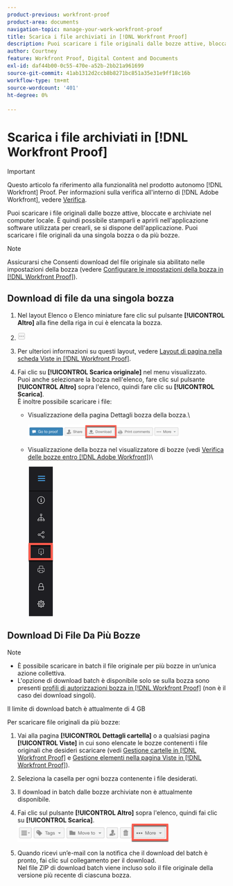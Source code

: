 ```yaml
---
product-previous: workfront-proof
product-area: documents
navigation-topic: manage-your-work-workfront-proof
title: Scarica i file archiviati in [!DNL Workfront Proof]
description: Puoi scaricare i file originali dalle bozze attive, bloccate e archiviate nel computer locale. È quindi possibile stamparli e aprirli nell'applicazione software utilizzata per crearli, se si dispone dell'applicazione. Puoi scaricare i file originali da una singola bozza o da più bozze.
author: Courtney
feature: Workfront Proof, Digital Content and Documents
exl-id: daf44b00-0c55-470e-a52b-2bb21a961699
source-git-commit: 41ab1312d2ccb8b8271bc851a35e31e9ff18c16b
workflow-type: tm+mt
source-wordcount: '401'
ht-degree: 0%

---
```


# Scarica i file archiviati in [!DNL Workfront Proof]

>[!IMPORTANT]
>
>Questo articolo fa riferimento alla funzionalità nel prodotto autonomo [!DNL Workfront] Proof. Per informazioni sulla verifica all&#39;interno di [!DNL Adobe Workfront], vedere [Verifica](../../../review-and-approve-work/proofing/proofing.md).

Puoi scaricare i file originali dalle bozze attive, bloccate e archiviate nel computer locale. È quindi possibile stamparli e aprirli nell&#39;applicazione software utilizzata per crearli, se si dispone dell&#39;applicazione. Puoi scaricare i file originali da una singola bozza o da più bozze.

>[!NOTE]
>
>Assicurarsi che Consenti download del file originale sia abilitato nelle impostazioni della bozza (vedere [Configurare le impostazioni della bozza in [!DNL Workfront Proof]](../../../workfront-proof/wp-work-proofsfiles/manage-your-work/configure-proof-settings.md)).

## Download di file da una singola bozza

1. Nel layout Elenco o Elenco miniature fare clic sul pulsante **[!UICONTROL Altro]** alla fine della riga in cui è elencata la bozza.
1. ![Altro_pulsante_piccolo.png](assets/more-button-small.png)

1. Per ulteriori informazioni su questi layout, vedere [Layout di pagina nella scheda Viste in [!DNL Workfront Proof]](../../../workfront-proof/wp-work-proofsfiles/basic-features/page-layout-view.md).
1. Fai clic su **[!UICONTROL Scarica originale]** nel menu visualizzato.\
   Puoi anche selezionare la bozza nell&#39;elenco, fare clic sul pulsante **[!UICONTROL Altro]** sopra l&#39;elenco, quindi fare clic su **[!UICONTROL Scarica]**.\
   È inoltre possibile scaricare i file:

   * Visualizzazione della pagina Dettagli bozza della bozza.\

     ![Scarica_btn_in_Proof_Details.png](assets/download-btn-in-proof-details-350x32.png)

   * Visualizzazione della bozza nel visualizzatore di bozze (vedi [Verifica delle bozze entro [!DNL Adobe Workfront]](../../../review-and-approve-work/proofing/reviewing-proofs-within-workfront/review-proofs-in-wf.md))\

     ![download_proof_btn_in_viewer.png](assets/download-proof-btn-in-viewer.png)

## Download Di File Da Più Bozze

>[!NOTE]
>
>* È possibile scaricare in batch il file originale per più bozze in un’unica azione collettiva.
>* L&#39;opzione di download batch è disponibile solo se sulla bozza sono presenti [profili di autorizzazioni bozza in [!DNL Workfront Proof]](../../../workfront-proof/wp-acct-admin/account-settings/proof-perm-profiles-in-wp.md) (non è il caso dei download singoli).
>



Il limite di download batch è attualmente di 4 GB

Per scaricare file originali da più bozze:

1. Vai alla pagina **[!UICONTROL Dettagli cartella]** o a qualsiasi pagina **[!UICONTROL Viste]** in cui sono elencate le bozze contenenti i file originali che desideri scaricare (vedi [Gestione cartelle in [!DNL Workfront Proof]](../../../workfront-proof/wp-work-proofsfiles/organize-your-work/manage-folders.md) e [Gestione elementi nella pagina Viste in [!DNL Workfront Proof]](../../../workfront-proof/wp-work-proofsfiles/manage-your-work/manage-items-on-views-page.md)).

1. Seleziona la casella per ogni bozza contenente i file desiderati.
1. Il download in batch dalle bozze archiviate non è attualmente disponibile.
1. Fai clic sul pulsante **[!UICONTROL Altro]** sopra l&#39;elenco, quindi fai clic su **[!UICONTROL Scarica]**.\
   ![Altro_pulsante_sopra_elenchi.png](assets/more-button-above-lists-350x42.png)

1. Quando ricevi un’e-mail con la notifica che il download del batch è pronto, fai clic sul collegamento per il download.\
   Nel file ZIP di download batch viene incluso solo il file originale della versione più recente di ciascuna bozza.

